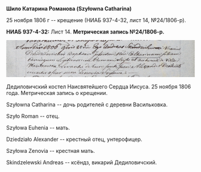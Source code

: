 **Шило Катарина Романова (Szyłowna Catharina)**

25 ноября 1806 г -- крещение (НИАБ 937-4-32, лист 14, №24/1806-р).

**НИАБ 937-4-32:** Лист 14. **Метрическая запись №24/1806-р.**

![](./media/85bafd81bd23dd773eb6901ce74c2788468885d1.png)

Дедиловичский костел Наисвятейшего Сердца Иисуса. 25 ноября 1806 года.
Метрическая запись о крещении.

Szyłowna Catharina -- дочь родителей с деревни Васильковка.

Szyło Roman -- отец.

Szyłowa Euhenia -- мать.

Dziedziało Alexander -- крестный отец, унтерофицер.

Szyłowa Zenovia -- крестная мать.

Skindzelewski Andreas -- ксёндз, викарий Дедиловичский.
